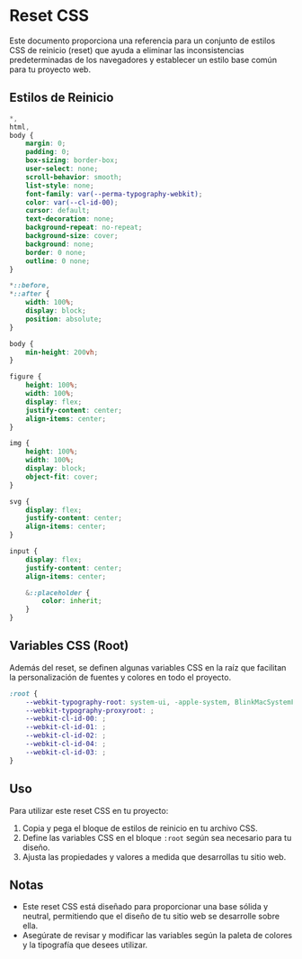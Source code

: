 # Reset CSS

Este documento proporciona una referencia para un conjunto de estilos CSS de reinicio (reset) que ayuda a eliminar las inconsistencias predeterminadas de los navegadores y establecer un estilo base común para tu proyecto web.

## Estilos de Reinicio

```css
*,
html,
body {
    margin: 0;
    padding: 0;
    box-sizing: border-box;
    user-select: none;
    scroll-behavior: smooth;
    list-style: none;
    font-family: var(--perma-typography-webkit);
    color: var(--cl-id-00);
    cursor: default;
    text-decoration: none;
    background-repeat: no-repeat;
    background-size: cover;
    background: none;
    border: 0 none;
    outline: 0 none;
}

*::before,
*::after {
    width: 100%;
    display: block;
    position: absolute;
}

body {
    min-height: 200vh;
}

figure {
    height: 100%;
    width: 100%;
    display: flex;
    justify-content: center;
    align-items: center;
}

img {
    height: 100%;
    width: 100%;
    display: block;
    object-fit: cover;
}

svg {
    display: flex;
    justify-content: center;
    align-items: center;
}

input {
    display: flex;
    justify-content: center;
    align-items: center;

    &::placeholder {
        color: inherit;
    }
}
```

## Variables CSS (Root)

Además del reset, se definen algunas variables CSS en la raíz que facilitan la personalización de fuentes y colores en todo el proyecto.

```css
:root {
    --webkit-typography-root: system-ui, -apple-system, BlinkMacSystemFont, 'Segoe UI', Roboto, Oxygen, Ubuntu, Cantarell, 'Open Sans', 'Helvetica Neue', sans-serif;
    --webkit-typography-proxyroot: ;
    --webkit-cl-id-00: ;
    --webkit-cl-id-01: ;
    --webkit-cl-id-02: ;
    --webkit-cl-id-04: ;
    --webkit-cl-id-03: ;
}
```

## Uso

Para utilizar este reset CSS en tu proyecto:

1. Copia y pega el bloque de estilos de reinicio en tu archivo CSS.
2. Define las variables CSS en el bloque `:root` según sea necesario para tu diseño.
3. Ajusta las propiedades y valores a medida que desarrollas tu sitio web.

## Notas

- Este reset CSS está diseñado para proporcionar una base sólida y neutral, permitiendo que el diseño de tu sitio web se desarrolle sobre ella.
- Asegúrate de revisar y modificar las variables según la paleta de colores y la tipografía que desees utilizar.
